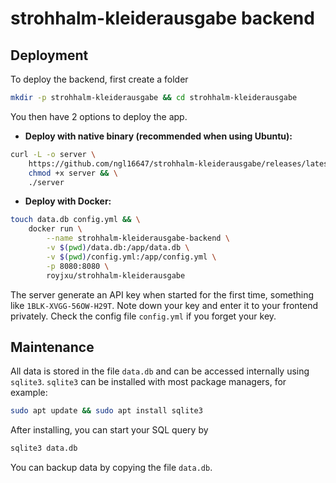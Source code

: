 # strohhalm-kleiderausgabe backend

## Deployment

To deploy the backend, first create a folder

```bash
mkdir -p strohhalm-kleiderausgabe && cd strohhalm-kleiderausgabe
```

You then have 2 options to deploy the app.

- **Deploy with native binary (recommended when using Ubuntu):**

```bash
curl -L -o server \
    https://github.com/ngl16647/strohhalm-kleiderausgabe/releases/latest/download/backend-ubuntu && \
    chmod +x server && \
    ./server
```

- **Deploy with Docker:**

```bash
touch data.db config.yml && \
    docker run \
        --name strohhalm-kleiderausgabe-backend \
        -v $(pwd)/data.db:/app/data.db \
        -v $(pwd)/config.yml:/app/config.yml \
        -p 8080:8080 \
        royjxu/strohhalm-kleiderausgabe
```

The server generate an API key when started for the first time, something like `1BLK-XVGG-56OW-H29T`. Note down your key and enter it to your frontend privately. Check the config file `config.yml` if you forget your key.

## Maintenance

All data is stored in the file `data.db` and can be accessed internally using `sqlite3`. `sqlite3` can be installed with most package managers, for example:

```bash
sudo apt update && sudo apt install sqlite3
```

After installing, you can start your SQL query by 

```bash
sqlite3 data.db
``` 

You can backup data by copying the file `data.db`.
